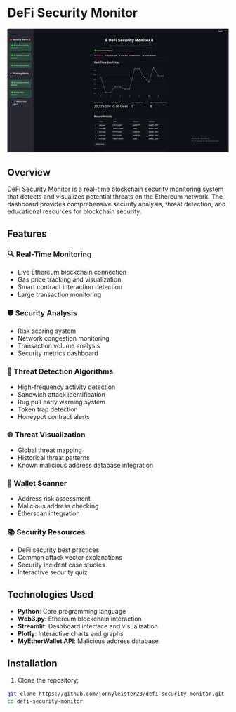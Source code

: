 # DeFi Security Monitor

![DeFi Security Monitor Dashboard](screenshots/dashboard.png)

## Overview

DeFi Security Monitor is a real-time blockchain security monitoring system that detects and visualizes potential threats on the Ethereum network. The dashboard provides comprehensive security analysis, threat detection, and educational resources for blockchain security.

## Features

### 🔍 Real-Time Monitoring
- Live Ethereum blockchain connection
- Gas price tracking and visualization
- Smart contract interaction detection
- Large transaction monitoring

### 🛡️ Security Analysis
- Risk scoring system
- Network congestion monitoring
- Transaction volume analysis
- Security metrics dashboard

### 🚨 Threat Detection Algorithms
- High-frequency activity detection
- Sandwich attack identification
- Rug pull early warning system
- Token trap detection
- Honeypot contract alerts

### 🌐 Threat Visualization
- Global threat mapping
- Historical threat patterns
- Known malicious address database integration

### 👛 Wallet Scanner
- Address risk assessment
- Malicious address checking
- Etherscan integration

### 📚 Security Resources
- DeFi security best practices
- Common attack vector explanations
- Security incident case studies
- Interactive security quiz

## Technologies Used

- **Python**: Core programming language
- **Web3.py**: Ethereum blockchain interaction
- **Streamlit**: Dashboard interface and visualization
- **Plotly**: Interactive charts and graphs
- **MyEtherWallet API**: Malicious address database

## Installation

1. Clone the repository:
```bash
git clone https://github.com/jonnyleister23/defi-security-monitor.git
cd defi-security-monitor
